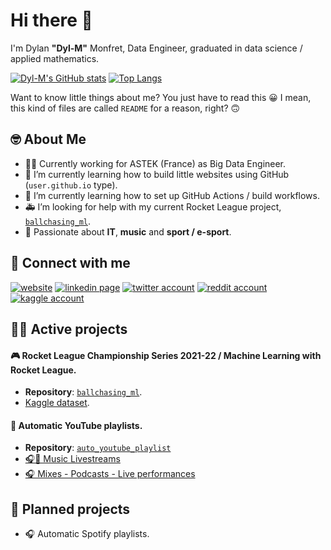 # Hi there 👋

I'm Dylan **"Dyl-M"** Monfret, Data Engineer, graduated in data science / applied mathematics.

[![Dyl-M's GitHub stats](https://github-readme-stats.vercel.app/api?username=Dyl-M&include_all_commits=1&hide=stars,prs&count_private=true&show_icons=true&theme=dark)](https://github.com/Dyl-M?tab=repositories)
[![Top Langs](https://github-readme-stats.vercel.app/api/top-langs/?username=Dyl-M&layout=compact&theme=dark)](https://github.com/Dyl-M?tab=repositories)

Want to know little things about me? You just have to read this 😀 I mean, this kind of files are called `README` for a reason, right? 🙃

## 🤓 About Me

- 👨‍💻 Currently working for ASTEK (France) as Big Data Engineer.
- 🌱 I’m currently learning how to build little websites using GitHub (`user.github.io` type).
- 💭 I’m currently learning how to set up GitHub Actions / build workflows.
- 🚑 I’m looking for help with my current Rocket League project, [`ballchasing_ml`](https://github.com/Dyl-M/ballchasing_ML).
- 🤩 Passionate about **IT**, **music** and **sport / e-sport**.

## 💙 Connect with me

[![website](https://img.icons8.com/ios-filled/30/000000/domain.png)](https://dyl-m.github.io/)
[![linkedin page](https://img.icons8.com/ios-glyphs/30/000000/linkedin.png)](https://www.linkedin.com/in/dylan-monfret/)
[![twitter account](https://img.icons8.com/ios-glyphs/30/000000/twitter--v1.png)](https://twitter.com/dyl_m_tweets)
[![reddit account](https://img.icons8.com/ios-glyphs/30/000000/reddit.png)](https://www.reddit.com/user/Dyl_M)
[![kaggle account](https://img.icons8.com/windows/32/000000/kaggle.png)](https://www.kaggle.com/dylanmonfret)

## 🏃‍♂️ Active projects

#### 🎮 Rocket League Championship Series 2021-22 / Machine Learning with Rocket League.

- **Repository**: [`ballchasing_ml`](https://github.com/Dyl-M/ballchasing_ML).
- [Kaggle dataset](https://www.kaggle.com/datasets/dylanmonfret/rlcs-202122).

#### 🎥 Automatic YouTube playlists.

- **Repository**: [`auto_youtube_playlist`](https://github.com/Dyl-M/auto_youtube_playlist)
- [🎧🔴 Music Livestreams](https://www.youtube.com/playlist?list=PLOMUdQFdS-XNaPVSol9qCUJvQvN5hO4hJ)
- [🎧 Mixes - Podcasts - Live performances](https://www.youtube.com/playlist?list=PLOMUdQFdS-XMJ4NFHJlSALYAt4l-LPgS1)

## 📆 Planned projects

- 🎧 Automatic Spotify playlists.